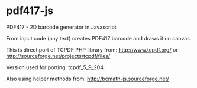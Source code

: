 pdf417-js
=========

PDF417 - 2D barcode generator in Javascript

From input code (any text) creates PDF417 barcode and draws it on canvas.

This is direct port of TCPDF PHP library from:
http://www.tcpdf.org/
or 
http://sourceforge.net/projects/tcpdf/files/

Version used for porting: tcpdf_5_9_204.

Also using helper methods from:
http://bcmath-js.sourceforge.net/

